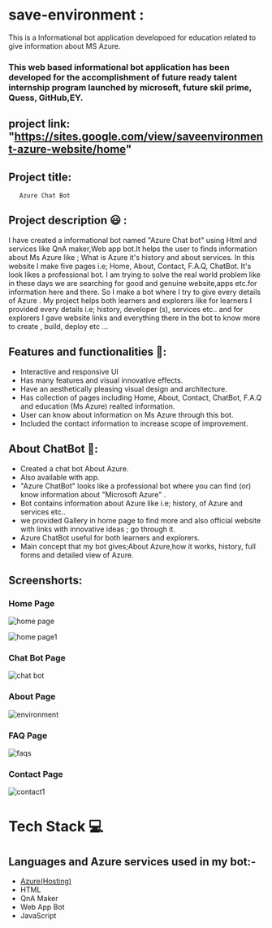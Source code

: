 # save-environment :
This is a Informational bot application developoed for education related to give information about MS Azure.
### This web based informational bot application has been developed for the accomplishment of future ready talent internship program launched by microsoft, future skil prime, Quess, GitHub,EY.

## project link: "https://sites.google.com/view/saveenvironment-azure-website/home"

## Project title: 
       Azure Chat Bot
       
## Project description 😃 :      
I have created a informational bot named "Azure Chat bot" using Html and services like QnA maker,Web app bot.It helps the user to finds information about Ms Azure like ; What is Azure it's history and about services. In this website I make five pages i.e; Home, About, Contact, F.A.Q, ChatBot. It's look likes a professional bot. I am trying to solve the real world problem like in these days we are searching for  good and genuine website,apps etc.for information here and there. So I make a bot where I try to give every details of Azure . My project helps both learners and explorers like for learners I provided every details i.e; history, developer (s), services etc.. and for explorers I gave website links and everything there in the bot to know more to create , build, deploy etc ...                    

## Features and functionalities 🧐:
- Interactive and responsive UI
- Has many features and visual innovative effects.
- Have an aesthetically pleasing visual design and architecture.
- Has collection of pages including Home, About, Contact, ChatBot, F.A.Q and education (Ms Azure) realted information.
- User can know about information on Ms Azure through this bot.
- Included the contact information to increase scope of improvement.

## About ChatBot 💬: 
- Created a chat bot About Azure.
- Also available with app.
- "Azure ChatBot" looks like a professional bot where you can find (or) know information about "Microsoft Azure" .
- Bot contains information about Azure like i.e; history, of Azure and services etc..
- we provided Gallery in home page to find more and also official website with links with innovative ideas ; go through it.
- Azure ChatBot useful for both learners and explorers.
- Main concept that my bot gives;About Azure,how it works, history, full forms and detailed view of Azure.

## Screenshorts:
### Home Page 
![home page](https://user-images.githubusercontent.com/111993391/193285852-ec353fed-abcd-4fbe-bd23-d0e3cdabe5bc.png)

![home page1](https://user-images.githubusercontent.com/111993391/193286127-48d528a9-bb34-4496-b950-a1d082ddd847.png)

### Chat Bot Page
![chat bot](https://user-images.githubusercontent.com/111993391/193286320-c42af767-f48d-4cb4-ad94-07cc5645254e.png)

### About Page
![environment](https://user-images.githubusercontent.com/111993391/193416389-6d8e8ed8-3454-4d80-9b5a-1ec10f8a7e6e.png)

### FAQ Page
![faqs](https://user-images.githubusercontent.com/111993391/193286874-1dff1aef-5015-4ce9-89c8-2c0b41d834fb.png)

### Contact Page
![contact1](https://user-images.githubusercontent.com/111993391/193416524-81045c96-3cdd-4d8e-ba27-bff7ef30abeb.png)


# Tech Stack 💻

## Languages and Azure services used in my bot:-

- [Azure(Hosting)](https://azure.microsoft.com/en-in/features/azure-portal/)
- HTML
- QnA Maker
- Web App Bot
- JavaScript 

